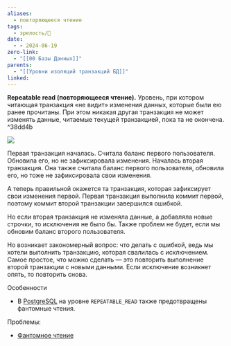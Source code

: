 ```yaml
---
aliases:
  - повторяющееся чтение
tags:
  - зрелость/🌱
date:
  - - 2024-06-19
zero-link:
  - "[[00 Базы Данных]]"
parents:
  - "[[Уровни изоляций транзакций БД]]"
linked:
---
```

**Repeatable read (повторяющееся чтение).** Уровень, при котором читающая транзакция «не видит» изменения данных, которые были ею ранее прочитаны. При этом никакая другая транзакция не может изменять данные, читаемые текущей транзакцией, пока та не окончена. ^38dd4b

![](Pasted%20image%2020240619201149.png)

Первая транзакция началась. Считала баланс первого пользователя. Обновила его, но не зафиксировала изменения. Началась вторая транзакция. Она также считала баланс первого пользователя, обновила его, но тоже не зафиксировала свои изменения.

А теперь правильной окажется та транзакция, которая зафиксирует свои изменения первой. Первая транзакция выполнила коммит первой, поэтому коммит второй транзакции завершился ошибкой.

Но если вторая транзакция не изменяла данные, а добавляла новые строчки, то исключения не было бы. Также проблем не будет, если мы обновим баланс второго пользователя.

Но возникает закономерный вопрос: что делать с ошибкой, ведь мы хотели выполнить транзакцию, которая свалилась с исключением. Самое простое, что можно сделать — это повторить выполнение второй транзакции с новыми данными. Если исключение возникнет опять, то повторить снова.

Особенности
- В [PostgreSQL](00%20PostgreSQL.md) на уровне `REPEATABLE_READ` также предотвращены фантомные чтения.

Проблемы:
- [Фантомное чтение](Фантомное%20чтение.md)